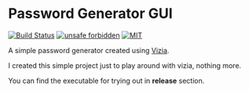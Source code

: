 # Password Generator GUI
[![Build Status](https://github.com/YouKnow-sys/password-generator/actions/workflows/rust.yml/badge.svg)](https://github.com/YouKnow-sys/password-generator/actions?workflow=Rust%20CI)
[![unsafe forbidden](https://img.shields.io/badge/unsafe-forbidden-success.svg)](https://github.com/rust-secure-code/safety-dance/)
[![MIT](https://img.shields.io/badge/license-MIT-blue.svg)](https://github.com/YouKnow-sys/password-generator/blob/master/LICENSE)

A simple password generator created using [Vizia](https://github.com/vizia/vizia.git).

I created this simple project just to play around with vizia, nothing more.

You can find the executable for trying out in **release** section.